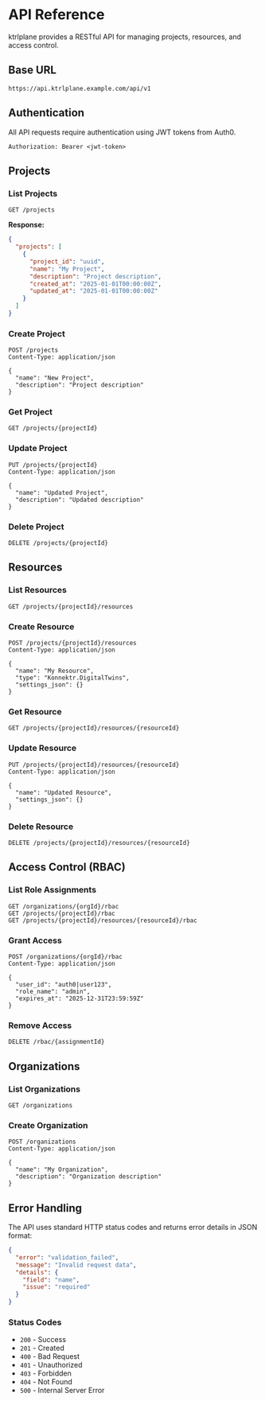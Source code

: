 # API Reference

ktrlplane provides a RESTful API for managing projects, resources, and access control.

## Base URL

```
https://api.ktrlplane.example.com/api/v1
```

## Authentication

All API requests require authentication using JWT tokens from Auth0.

```http
Authorization: Bearer <jwt-token>
```

## Projects

### List Projects

```http
GET /projects
```

**Response:**

```json
{
  "projects": [
    {
      "project_id": "uuid",
      "name": "My Project",
      "description": "Project description",
      "created_at": "2025-01-01T00:00:00Z",
      "updated_at": "2025-01-01T00:00:00Z"
    }
  ]
}
```

### Create Project

```http
POST /projects
Content-Type: application/json

{
  "name": "New Project",
  "description": "Project description"
}
```

### Get Project

```http
GET /projects/{projectId}
```

### Update Project

```http
PUT /projects/{projectId}
Content-Type: application/json

{
  "name": "Updated Project",
  "description": "Updated description"
}
```

### Delete Project

```http
DELETE /projects/{projectId}
```

## Resources

### List Resources

```http
GET /projects/{projectId}/resources
```

### Create Resource

```http
POST /projects/{projectId}/resources
Content-Type: application/json

{
  "name": "My Resource",
  "type": "Konnektr.DigitalTwins",
  "settings_json": {}
}
```

### Get Resource

```http
GET /projects/{projectId}/resources/{resourceId}
```

### Update Resource

```http
PUT /projects/{projectId}/resources/{resourceId}
Content-Type: application/json

{
  "name": "Updated Resource",
  "settings_json": {}
}
```

### Delete Resource

```http
DELETE /projects/{projectId}/resources/{resourceId}
```

## Access Control (RBAC)

### List Role Assignments

```http
GET /organizations/{orgId}/rbac
GET /projects/{projectId}/rbac
GET /projects/{projectId}/resources/{resourceId}/rbac
```

### Grant Access

```http
POST /organizations/{orgId}/rbac
Content-Type: application/json

{
  "user_id": "auth0|user123",
  "role_name": "admin",
  "expires_at": "2025-12-31T23:59:59Z"
}
```

### Remove Access

```http
DELETE /rbac/{assignmentId}
```

## Organizations

### List Organizations

```http
GET /organizations
```

### Create Organization

```http
POST /organizations
Content-Type: application/json

{
  "name": "My Organization",
  "description": "Organization description"
}
```

## Error Handling

The API uses standard HTTP status codes and returns error details in JSON format:

```json
{
  "error": "validation_failed",
  "message": "Invalid request data",
  "details": {
    "field": "name",
    "issue": "required"
  }
}
```

### Status Codes

- `200` - Success
- `201` - Created
- `400` - Bad Request
- `401` - Unauthorized
- `403` - Forbidden
- `404` - Not Found
- `500` - Internal Server Error
